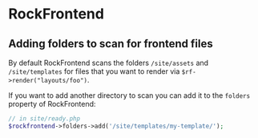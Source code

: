 # RockFrontend

## Adding folders to scan for frontend files

By default RockFrontend scans the folders `/site/assets` and `/site/templates` for files that you want to render via `$rf->render("layouts/foo")`.

If you want to add another directory to scan you can add it to the `folders` property of RockFrontend:

```php
// in site/ready.php
$rockfrontend->folders->add('/site/templates/my-template/');
```
